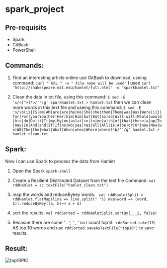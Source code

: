 # spark_project

## Pre-requisits
- Spark
- GitBash
- PowerShell

## Commands:

1. Find an interesting article online use GitBash to download, useing command: ``` curl " URL " -o " File name will be used" ``` I used ``` curl "http://shakespeare.mit.edu/hamlet/full.html" -o "sparkhamlet.txt" ```

2. Clean the data in txt file, using this command: 
``` $ sed -E 's/<[^>]*>/''/g' sparkhamlet.txt > hamlet.txt ``` then we can clean more words in this text file and useing this command: ``` $ sed -E 's/\b(is|IS|am|AM|are|are|he|He|She|she|them|Them|was|Was|Were|i|I|for|For|you|You|her|Her|him|Him|but|But|So|so|Will|will|Would|would|his|do|Do|it|It|my|My|on|as|at|in|to|me|with|of|that|those|a|up|To|may|In|And|and|if|If|no|No|yes|Yes|all|All|Is|A|be|or|Or|now|Now|we|WE|The|the|what|What|When|when|Where|where)\b/''/g' hamlet.txt > hamlet_clean.txt ```

## Spark:
Now I can use Spark to process the data from Hamlet

1. Open the Spark ``` spark-shell ```

2. Create a Resilient Distributed Dataset from the text file Command:
``` val rddHamlet = sc.textFile("hamlet_clean.txt") ```

3. map the words and reduceBykey words:
```  val rddHamletSplit = rddHamlet.flatMap(line => line.split(" ")).map(word => (word, 1)).reduceByKey((a, b)=> a + b) ```

4. sort the results: 
``` val rddSorted = rddHamletSplit.sortBy(_._2, false) ```

5. Becasue there are some ' . '; ' , ' so I count top13 ``` rddSorted.take(13)``` AS top 10 words and use ``` rddSorted.saveAsTextFile("top10") ``` to save results.

## Result:
![top10PIC](https://github.com/JingLi521864/spark_project/blob/main/top10PIC.png)
